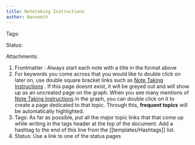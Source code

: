 ```yaml
---
title: Notetaking Instructions
author: Navneeth
---
```

Tags:  

Status: 

Attachments:

1. Frontmatter : Always start each note with a title in the format above
2. For keywords you come across that you would like to double click on later on, use double square bracket links such as [Note Taking Instructions](templates/Note%20Taking%20Instructions.md) . If this page doesnt exist, it will be greyed out and will show up as an uncreated page on the graph.  When you see many mentions of [Note Taking Instructions](templates/Note%20Taking%20Instructions.md) in the graph, you can double click on it to create a page dedicated to that topic. Through this, **frequent topics** will be automatically highlighted.
3. Tags: As far as possible, put all the major topic links that that come up while writing in the tags header at the top of the document. Add a hashtag to the end of this line from the [[templates/Hashtags]] list.
5. Status: Use a link to one of the status pages 


